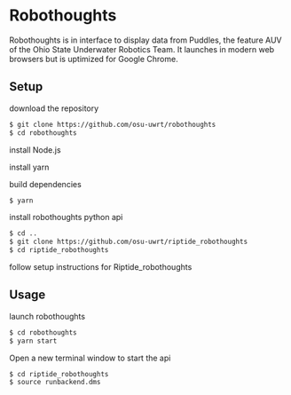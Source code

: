 
# Robothoughts

Robothoughts is in interface to display data from Puddles, the feature AUV of the Ohio State Underwater Robotics Team.
It launches in modern web browsers but is uptimized for Google Chrome.

## Setup

download the repository

```bash
$ git clone https://github.com/osu-uwrt/robothoughts
$ cd robothoughts
```

install Node.js

install yarn

build dependencies

```bash
$ yarn
```

install robothoughts python api

```bash
$ cd ..
$ git clone https://github.com/osu-uwrt/riptide_robothoughts
$ cd riptide_robothoughts
```

follow setup instructions for Riptide_robothoughts

## Usage

launch robothoughts

```bash
$ cd robothoughts
$ yarn start
```

Open a new terminal window to start the api

```bash
$ cd riptide_robothoughts
$ source runbackend.dms
```



